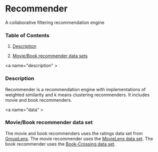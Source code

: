 # Recommender
A collaborative filtering recommendation engine

### Table of Contents

1. [Description](#description)

2. [Movie/Book recommender data sets](#data)

<a name="description" \>
###  Description
Recommender is a recommendation engine with implementations of weighted similarity and k means clustering recommenders.
It includes movie and book recommenders.

<a name="data" \>
### Movie/Book recommender data set
The movie and book recommenders uses the ratings data set from <a href="http://grouplens.org/datasets/">GroupLens</a>. The movie recommender uses the <a href="http://grouplens.org/datasets/movielens/">MovieLens data set</a>. The book recommender uses the <a href="http://grouplens.org/datasets/book-crossing/">Book-Crossing data set</a>.
